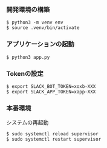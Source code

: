 ### 開発環境の構築
```
$ python3 -m venv env
$ source .venv/bin/activate
```

### アプリケーションの起動
```
$ python3 app.py
```

### Tokenの設定
```
$ export SLACK_BOT_TOKEN=xoxb-XXX
$ export SLACK_APP_TOKEN=xapp-XXX
```

### 本番環境
システムの再起動
```
$ sudo systemctl reload supervisor
$ sudo systemctl restart supervisor
```